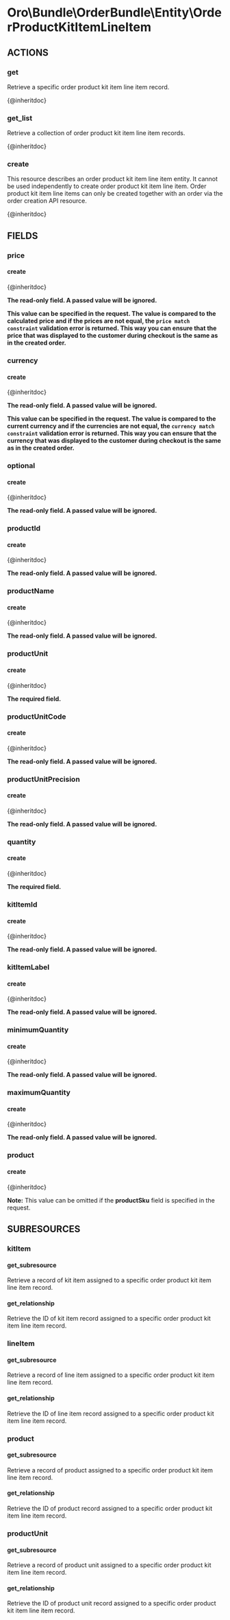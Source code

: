 # Oro\Bundle\OrderBundle\Entity\OrderProductKitItemLineItem

## ACTIONS

### get

Retrieve a specific order product kit item line item record.

{@inheritdoc}

### get_list

Retrieve a collection of order product kit item line item records.

{@inheritdoc}

### create

This resource describes an order product kit item line item entity. It cannot be used independently to create order product kit item line item.
Order product kit item line items can only be created together with an order via the order creation API resource.

{@inheritdoc}

## FIELDS

### price

#### create

{@inheritdoc}

**The read-only field. A passed value will be ignored.**

**This value can be specified in the request. The value is compared to the calculated price
and if the prices are not equal, the `price match constraint` validation error is returned.
This way you can ensure that the price that was displayed to the customer during checkout
is the same as in the created order.**

### currency

#### create

{@inheritdoc}

**The read-only field. A passed value will be ignored.**

**This value can be specified in the request. The value is compared to the current currency
and if the currencies are not equal, the `currency match constraint` validation error is returned.
This way you can ensure that the currency that was displayed to the customer during checkout
is the same as in the created order.**

### optional

#### create

{@inheritdoc}

**The read-only field. A passed value will be ignored.**

### productId

#### create

{@inheritdoc}

**The read-only field. A passed value will be ignored.**

### productName

#### create

{@inheritdoc}

**The read-only field. A passed value will be ignored.**

### productUnit

#### create

{@inheritdoc}

**The required field.**

### productUnitCode

#### create

{@inheritdoc}

**The read-only field. A passed value will be ignored.**

### productUnitPrecision

#### create

{@inheritdoc}

**The read-only field. A passed value will be ignored.**

### quantity

#### create

{@inheritdoc}

**The required field.**

### kitItemId

#### create

{@inheritdoc}

**The read-only field. A passed value will be ignored.**

### kitItemLabel

#### create

{@inheritdoc}

**The read-only field. A passed value will be ignored.**

### minimumQuantity

#### create

{@inheritdoc}

**The read-only field. A passed value will be ignored.**

### maximumQuantity

#### create

{@inheritdoc}

**The read-only field. A passed value will be ignored.**

### product

#### create

{@inheritdoc}

**Note:**
This value can be omitted if the **productSku** field is specified in the request.

## SUBRESOURCES

### kitItem

#### get_subresource

Retrieve a record of kit item assigned to a specific order product kit item line item record.

#### get_relationship

Retrieve the ID of kit item record assigned to a specific order product kit item line item record.

### lineItem

#### get_subresource

Retrieve a record of line item assigned to a specific order product kit item line item record.

#### get_relationship

Retrieve the ID of line item record assigned to a specific order product kit item line item record.

### product

#### get_subresource

Retrieve a record of product assigned to a specific order product kit item line item record.

#### get_relationship

Retrieve the ID of product record assigned to a specific order product kit item line item record.

### productUnit

#### get_subresource

Retrieve a record of product unit assigned to a specific order product kit item line item record.

#### get_relationship

Retrieve the ID of product unit record assigned to a specific order product kit item line item record.
